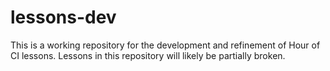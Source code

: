 # lessons-dev
This is a working repository for the development and refinement of Hour of CI lessons. Lessons in this repository will likely be partially broken.

